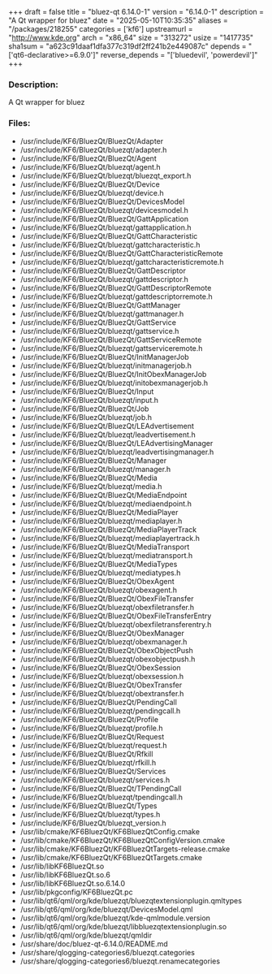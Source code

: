 +++
draft = false
title = "bluez-qt 6.14.0-1"
version = "6.14.0-1"
description = "A Qt wrapper for bluez"
date = "2025-05-10T10:35:35"
aliases = "/packages/218255"
categories = ['kf6']
upstreamurl = "http://www.kde.org"
arch = "x86_64"
size = "313272"
usize = "1417735"
sha1sum = "a623c91daaf1dfa377c319df2ff241b2e449087c"
depends = "['qt6-declarative>=6.9.0']"
reverse_depends = "['bluedevil', 'powerdevil']"
+++
### Description: 
A Qt wrapper for bluez

### Files: 
* /usr/include/KF6/BluezQt/BluezQt/Adapter
* /usr/include/KF6/BluezQt/bluezqt/adapter.h
* /usr/include/KF6/BluezQt/BluezQt/Agent
* /usr/include/KF6/BluezQt/bluezqt/agent.h
* /usr/include/KF6/BluezQt/bluezqt/bluezqt_export.h
* /usr/include/KF6/BluezQt/BluezQt/Device
* /usr/include/KF6/BluezQt/bluezqt/device.h
* /usr/include/KF6/BluezQt/BluezQt/DevicesModel
* /usr/include/KF6/BluezQt/bluezqt/devicesmodel.h
* /usr/include/KF6/BluezQt/BluezQt/GattApplication
* /usr/include/KF6/BluezQt/bluezqt/gattapplication.h
* /usr/include/KF6/BluezQt/BluezQt/GattCharacteristic
* /usr/include/KF6/BluezQt/bluezqt/gattcharacteristic.h
* /usr/include/KF6/BluezQt/BluezQt/GattCharacteristicRemote
* /usr/include/KF6/BluezQt/bluezqt/gattcharacteristicremote.h
* /usr/include/KF6/BluezQt/BluezQt/GattDescriptor
* /usr/include/KF6/BluezQt/bluezqt/gattdescriptor.h
* /usr/include/KF6/BluezQt/BluezQt/GattDescriptorRemote
* /usr/include/KF6/BluezQt/bluezqt/gattdescriptorremote.h
* /usr/include/KF6/BluezQt/BluezQt/GattManager
* /usr/include/KF6/BluezQt/bluezqt/gattmanager.h
* /usr/include/KF6/BluezQt/BluezQt/GattService
* /usr/include/KF6/BluezQt/bluezqt/gattservice.h
* /usr/include/KF6/BluezQt/BluezQt/GattServiceRemote
* /usr/include/KF6/BluezQt/bluezqt/gattserviceremote.h
* /usr/include/KF6/BluezQt/BluezQt/InitManagerJob
* /usr/include/KF6/BluezQt/bluezqt/initmanagerjob.h
* /usr/include/KF6/BluezQt/BluezQt/InitObexManagerJob
* /usr/include/KF6/BluezQt/bluezqt/initobexmanagerjob.h
* /usr/include/KF6/BluezQt/BluezQt/Input
* /usr/include/KF6/BluezQt/bluezqt/input.h
* /usr/include/KF6/BluezQt/BluezQt/Job
* /usr/include/KF6/BluezQt/bluezqt/job.h
* /usr/include/KF6/BluezQt/BluezQt/LEAdvertisement
* /usr/include/KF6/BluezQt/bluezqt/leadvertisement.h
* /usr/include/KF6/BluezQt/BluezQt/LEAdvertisingManager
* /usr/include/KF6/BluezQt/bluezqt/leadvertisingmanager.h
* /usr/include/KF6/BluezQt/BluezQt/Manager
* /usr/include/KF6/BluezQt/bluezqt/manager.h
* /usr/include/KF6/BluezQt/BluezQt/Media
* /usr/include/KF6/BluezQt/bluezqt/media.h
* /usr/include/KF6/BluezQt/BluezQt/MediaEndpoint
* /usr/include/KF6/BluezQt/bluezqt/mediaendpoint.h
* /usr/include/KF6/BluezQt/BluezQt/MediaPlayer
* /usr/include/KF6/BluezQt/bluezqt/mediaplayer.h
* /usr/include/KF6/BluezQt/BluezQt/MediaPlayerTrack
* /usr/include/KF6/BluezQt/bluezqt/mediaplayertrack.h
* /usr/include/KF6/BluezQt/BluezQt/MediaTransport
* /usr/include/KF6/BluezQt/bluezqt/mediatransport.h
* /usr/include/KF6/BluezQt/BluezQt/MediaTypes
* /usr/include/KF6/BluezQt/bluezqt/mediatypes.h
* /usr/include/KF6/BluezQt/BluezQt/ObexAgent
* /usr/include/KF6/BluezQt/bluezqt/obexagent.h
* /usr/include/KF6/BluezQt/BluezQt/ObexFileTransfer
* /usr/include/KF6/BluezQt/bluezqt/obexfiletransfer.h
* /usr/include/KF6/BluezQt/BluezQt/ObexFileTransferEntry
* /usr/include/KF6/BluezQt/bluezqt/obexfiletransferentry.h
* /usr/include/KF6/BluezQt/BluezQt/ObexManager
* /usr/include/KF6/BluezQt/bluezqt/obexmanager.h
* /usr/include/KF6/BluezQt/BluezQt/ObexObjectPush
* /usr/include/KF6/BluezQt/bluezqt/obexobjectpush.h
* /usr/include/KF6/BluezQt/BluezQt/ObexSession
* /usr/include/KF6/BluezQt/bluezqt/obexsession.h
* /usr/include/KF6/BluezQt/BluezQt/ObexTransfer
* /usr/include/KF6/BluezQt/bluezqt/obextransfer.h
* /usr/include/KF6/BluezQt/BluezQt/PendingCall
* /usr/include/KF6/BluezQt/bluezqt/pendingcall.h
* /usr/include/KF6/BluezQt/BluezQt/Profile
* /usr/include/KF6/BluezQt/bluezqt/profile.h
* /usr/include/KF6/BluezQt/BluezQt/Request
* /usr/include/KF6/BluezQt/bluezqt/request.h
* /usr/include/KF6/BluezQt/BluezQt/Rfkill
* /usr/include/KF6/BluezQt/bluezqt/rfkill.h
* /usr/include/KF6/BluezQt/BluezQt/Services
* /usr/include/KF6/BluezQt/bluezqt/services.h
* /usr/include/KF6/BluezQt/BluezQt/TPendingCall
* /usr/include/KF6/BluezQt/bluezqt/tpendingcall.h
* /usr/include/KF6/BluezQt/BluezQt/Types
* /usr/include/KF6/BluezQt/bluezqt/types.h
* /usr/include/KF6/BluezQt/bluezqt_version.h
* /usr/lib/cmake/KF6BluezQt/KF6BluezQtConfig.cmake
* /usr/lib/cmake/KF6BluezQt/KF6BluezQtConfigVersion.cmake
* /usr/lib/cmake/KF6BluezQt/KF6BluezQtTargets-release.cmake
* /usr/lib/cmake/KF6BluezQt/KF6BluezQtTargets.cmake
* /usr/lib/libKF6BluezQt.so
* /usr/lib/libKF6BluezQt.so.6
* /usr/lib/libKF6BluezQt.so.6.14.0
* /usr/lib/pkgconfig/KF6BluezQt.pc
* /usr/lib/qt6/qml/org/kde/bluezqt/bluezqtextensionplugin.qmltypes
* /usr/lib/qt6/qml/org/kde/bluezqt/DevicesModel.qml
* /usr/lib/qt6/qml/org/kde/bluezqt/kde-qmlmodule.version
* /usr/lib/qt6/qml/org/kde/bluezqt/libbluezqtextensionplugin.so
* /usr/lib/qt6/qml/org/kde/bluezqt/qmldir
* /usr/share/doc/bluez-qt-6.14.0/README.md
* /usr/share/qlogging-categories6/bluezqt.categories
* /usr/share/qlogging-categories6/bluezqt.renamecategories
